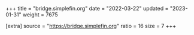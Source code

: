 +++
title = "bridge.simplefin.org"
date = "2022-03-22"
updated = "2023-01-31"
weight = 7675

[extra]
source = "https://bridge.simplefin.org"
ratio = 16
size = 7
+++
